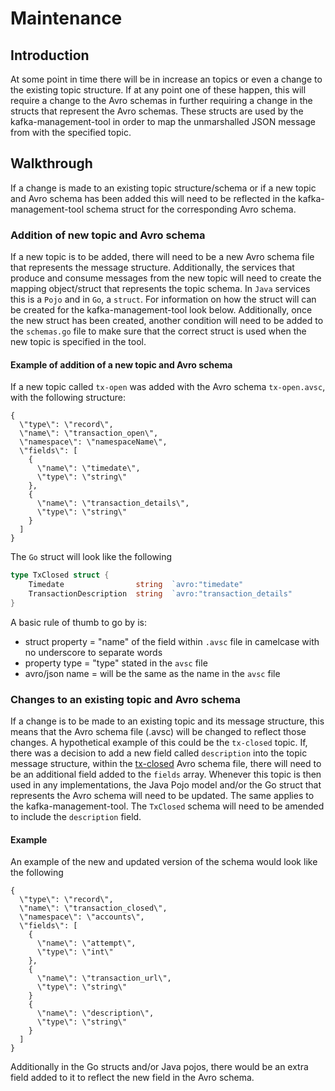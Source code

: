 # Maintenance

## Introduction
At some point in time there will be in increase an topics or even a change to the existing topic structure. If at any point one of these happen, this will require a change to the Avro schemas in further requiring a change in the structs that represent the Avro schemas. These structs are used by the kafka-management-tool in order to map the unmarshalled JSON message from with the specified topic.

## Walkthrough
If a change is made to an existing topic structure/schema or if a new topic and Avro schema has been added this will need to be reflected in the kafka-management-tool schema struct for the corresponding Avro schema.

### Addition of new topic and Avro schema
If a new topic is to be added, there will need to be a new Avro schema file that represents the message structure. Additionally, the services that produce and consume messages from the new topic will need to create the mapping object/struct that represents the topic schema. In `Java` services this is a `Pojo` and in `Go`, a `struct`. For information on how the struct will can be created for the kafka-management-tool look below.
Additionally, once the new struct has been created, another condition will need to be added to the `schemas.go` file to make sure that the correct struct is used when the new topic is specified in the tool.

#### Example of addition of a new topic and Avro schema
If a new topic called `tx-open` was added with the Avro schema `tx-open.avsc`, with the following structure:
```
{
  \"type\": \"record\",
  \"name\": \"transaction_open\",
  \"namespace\": \"namespaceName\",
  \"fields\": [
    {
      \"name\": \"timedate\",
      \"type\": \"string\"
    },
    {
      \"name\": \"transaction_details\",
      \"type\": \"string\"
    }
  ]
}
```

The `Go` struct will look like the following

```go
type TxClosed struct {
	Timedate                string  `avro:"timedate"                            json:"timedate"`
	TransactionDescription  string  `avro:"transaction_details"                 json:"transaction_details"`
}
```

A basic rule of thumb to go by is:
- struct property = "name" of the field within `.avsc` file in camelcase with no underscore to separate words
- property type  = "type" stated in the `avsc` file
- avro/json name = will be the same as the name in the `avsc` file

### Changes to an existing topic and Avro schema
If a change is to be made to an existing topic and its message structure, this means that the Avro schema file (.avsc) will be changed to reflect those changes. A hypothetical example of this could be the `tx-closed` topic. If, there was a decision to add a new field called `description` into the topic message structure, within the [tx-closed](https://github.com/companieshouse/chs-kafka-schemas/blob/master/schemas/tx-closed.avsc) Avro schema file, there will need to be an additional field added to the `fields` array. Whenever this topic is then used in any implementations, the Java Pojo model and/or the Go struct that represents the Avro schema will need to be updated. The same applies to the kafka-management-tool. The `TxClosed` schema will need to be amended to include the `description` field.

#### Example
An example of the new and updated version of the schema would look like the following
```
{
  \"type\": \"record\",
  \"name\": \"transaction_closed\",
  \"namespace\": \"accounts\",
  \"fields\": [
    {
      \"name\": \"attempt\",
      \"type\": \"int\"
    },
    {
      \"name\": \"transaction_url\",
      \"type\": \"string\"
    }
    {
      \"name\": \"description\",
      \"type\": \"string\"
    }
  ]
}
```

Additionally in the Go structs and/or Java pojos, there would be an extra field added to it to reflect the new field in the Avro schema.
